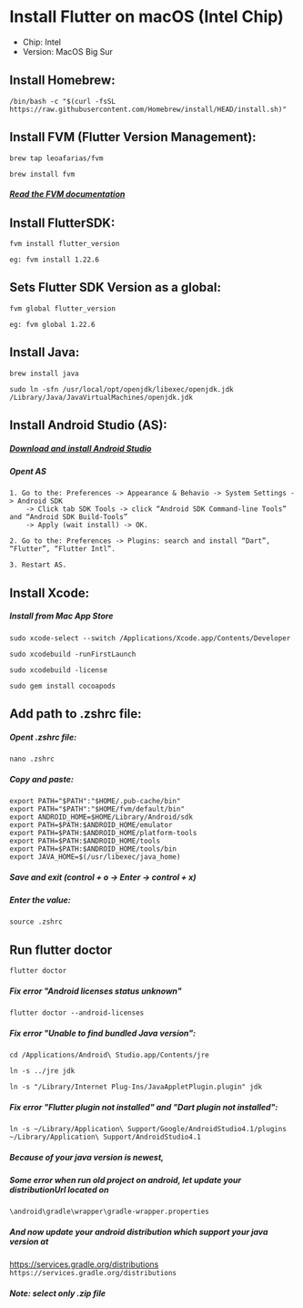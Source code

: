 # Install Flutter on macOS (Intel Chip)
- Chip: Intel
- Version: MacOS Big Sur

## Install Homebrew:

```
/bin/bash -c "$(curl -fsSL https://raw.githubusercontent.com/Homebrew/install/HEAD/install.sh)"
```

## Install FVM (Flutter Version Management):

```
brew tap leoafarias/fvm
```
```
brew install fvm
```
##### [Read the FVM documentation](https://fvm.app/)

## Install FlutterSDK:

```
fvm install flutter_version
```
`eg: fvm install 1.22.6`
## Sets Flutter SDK Version as a global:

```
fvm global flutter_version
```
`eg: fvm global 1.22.6`
## Install Java:

```
brew install java
```
```
sudo ln -sfn /usr/local/opt/openjdk/libexec/openjdk.jdk /Library/Java/JavaVirtualMachines/openjdk.jdk
```
## Install Android Studio (AS):

##### [Download and install Android Studio](https://developer.android.com/studio)

##### Opent AS

	1. Go to the: Preferences -> Appearance & Behavio -> System Settings -> Android SDK 
		-> Click tab SDK Tools -> click “Android SDK Command-line Tools” and “Android SDK Build-Tools”
		-> Apply (wait install) -> OK.

	2. Go to the: Preferences -> Plugins: search and install “Dart”, “Flutter”, “Flutter Intl”.

	3. Restart AS.

## Install Xcode:

##### Install from Mac App Store

```
sudo xcode-select --switch /Applications/Xcode.app/Contents/Developer
```
```
sudo xcodebuild -runFirstLaunch
```
```
sudo xcodebuild -license
```
```
sudo gem install cocoapods
```
## Add path to .zshrc file:

##### Opent .zshrc file:

```
nano .zshrc
````
##### Copy and paste:

```
export PATH="$PATH":"$HOME/.pub-cache/bin"
export PATH="$PATH":"$HOME/fvm/default/bin"
export ANDROID_HOME=$HOME/Library/Android/sdk
export PATH=$PATH:$ANDROID_HOME/emulator
export PATH=$PATH:$ANDROID_HOME/platform-tools
export PATH=$PATH:$ANDROID_HOME/tools
export PATH=$PATH:$ANDROID_HOME/tools/bin
export JAVA_HOME=$(/usr/libexec/java_home)
```
##### Save and exit (control + o -> Enter -> control + x)

##### Enter the value:

```
source .zshrc
```

## Run flutter doctor

```
flutter doctor
```

##### Fix error "Android licenses status unknown"
```
flutter doctor --android-licenses
```

##### Fix error "Unable to find bundled Java version":
```
cd /Applications/Android\ Studio.app/Contents/jre
```
```
ln -s ../jre jdk
```
```
ln -s "/Library/Internet Plug-Ins/JavaAppletPlugin.plugin" jdk
```
##### Fix error "Flutter plugin not installed" and "Dart plugin not installed":
```
ln -s ~/Library/Application\ Support/Google/AndroidStudio4.1/plugins ~/Library/Application\ Support/AndroidStudio4.1
```

##### Because of your java version is newest, 
##### Some error when run old project on android, let update your distributionUrl located on
```
\android\gradle\wrapper\gradle-wrapper.properties
```
##### And now update your android distribution which support your java version at
<a href="https://services.gradle.org/distributions" target="_blank">https://services.gradle.org/distributions</a>
``
https://services.gradle.org/distributions
``
##### Note: select only .zip file
